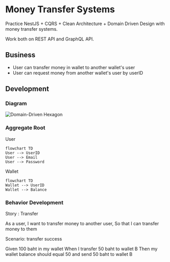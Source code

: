 # Money Transfer Systems

Practice NestJS + CQRS + Clean Architecture + Domain Driven Design with money transfer systems.

Work both on REST API and GraphQL API.

## Business

- User can transfer money in wallet to another wallet's user
- User can request money from another wallet's user by userID

## Development

### Diagram

![Domain-Driven Hexagon](https://github.com/Sairyss/domain-driven-hexagon/blob/master/assets/images/DomainDrivenHexagon.png)

### Aggregate Root

User

```mermaid
flowchart TD
User --> UserID
User --> Email
User --> Password
```

Wallet

```mermaid
flowchart TD
Wallet --> UserID
Wallet --> Balance
```

### Behavior Development

Story : Transfer

As a user,
I want to transfer money to another user,
So that I can transfer money to them

Scenario: transfer success

Given 100 baht in my wallet
When I transfer 50 baht to wallet B
Then my wallet balance should equal 50
and send 50 baht to wallet B
